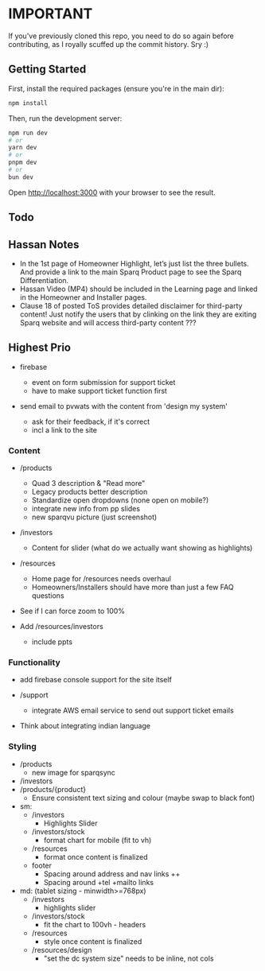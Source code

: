 # IMPORTANT

If you've previously cloned this repo, you need to do so again before contributing, as I royally scuffed up the commit history.  Sry :)

## Getting Started

First, install the required packages (ensure you're in the main dir):

```bash
npm install
```

Then, run the development server:

```bash
npm run dev
# or
yarn dev
# or
pnpm dev
# or
bun dev
```

Open [http://localhost:3000](http://localhost:3000) with your browser to see the result.

## Todo

## Hassan Notes
- In the 1st page of Homeowner Highlight, let’s just list the three bullets. And provide a link to the main Sparq Product page to see the Sparq Differentiation.
- Hassan Video (MP4) should be included in the Learning page and linked in the Homeowner and Installer pages.
- Clause 18 of posted ToS provides detailed disclaimer for third-party content! Just notify the users that by clinking on the link they are exiting Sparq website and will access third-party content ???

## Highest Prio

- firebase
    - event on form submission for support ticket
    - have to make support ticket function first

- send email to pvwats with the content from 'design my system'
    - ask for their feedback, if it's correct
    - incl a link to the site

### Content
- /products
    - Quad 3 description & "Read more"
    - Legacy products better description
    - Standardize open dropdowns (none open on mobile?)
    - integrate new info from pp slides
    - new sparqvu picture (just screenshot)

- /investors
    - Content for slider (what do we actually want showing as highlights)
- /resources
    - Home page for /resources needs overhaul
    - Homeowners/Installers should have more than just a few FAQ questions

- See if I can force zoom to 100%
- Add /resources/investors
    - include ppts

### Functionality

- add firebase console support for the site itself

- /support
    - integrate AWS email service to send out support ticket emails
- Think about integrating indian language

### Styling
-  /products
    - new image for sparqsync
-  /investors
- /products/{product}
    - Ensure consistent text sizing and colour (maybe swap to black font)
- sm:
    - /investors
        - Highlights Slider
    - /investors/stock
        - format chart for mobile (fit to vh)
    - /resources
        - format once content is finalized
    - footer
        - Spacing around address and nav links ++
        - Spacing around +tel +mailto links
- md: (tablet sizing - minwidth>=768px)
    - /investors
        - highlights slider
    - /investors/stock
        - fit the chart to 100vh - headers
    - /resources
        - style once content is finalized
    - /resources/design
        - "set the dc system size" needs to be inline, not cols
